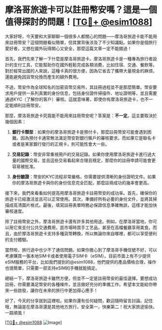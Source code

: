 # 摩洛哥旅遊卡可以註冊幣安嗎？這是一個值得探討的問題！[[TG💪+ @esim1088](https://t.me/s/esim1088)]

大家好呀，今天要和大家聊聊一個很多人都關心的問題——摩洛哥旅遊卡能不能用來註冊幣安？這個問題看似簡單，但其實背後涉及了不少知識點。如果你是個旅行愛好者，又想在國外玩得開心又安全，那麼這篇文章一定不能錯過！

首先，我們先來了解一下什麼是摩洛哥旅遊卡。摩洛哥旅遊卡是一種專為旅行者設計的支付工具，它能幫助你在國外輕鬆完成各類消費，比如住宿、交通、餐飲等。對於經常出國的人來說，這種卡真的很方便，因為它省去了攜帶大量現金的麻煩，還能避免因貨幣兌換而產生的額外費用。

不過，幣安作為全球知名的加密貨幣交易所，其註冊過程並不是那麼簡單。幣安要求用戶提供一系列真實的身份信息，包括身份證件掃描件、地址證明等，並且需要通過KYC（了解你的客戶）審核。這就意味著，即使你有摩洛哥旅遊卡，也不一定能順利註冊幣安。

那麼，摩洛哥旅遊卡究竟能不能用來註冊幣安呢？答案是：**不一定**。這主要取決於幾個因素：

1. **銀行卡類型**：如果你的摩洛哥旅遊卡是預付卡，那麼註冊幣安可能會遇到困難。因為預付卡通常無法滿足幣安對銀行賬戶的審核要求。而如果它是聯名卡或者是某家銀行發行的正規卡，則可能性會大一些。

2. **交易記錄**：幣安非常重視用戶的交易記錄。如果你使用摩洛哥旅遊卡進行過大量的國際交易，並且這些交易看起來合理且穩定，那麼你的註冊申請可能會更容易被批准。

3. **身份驗證**：幣安的KYC流程非常嚴格，你需要提供清晰的身份證明文件。如果你的摩洛哥旅遊卡與你的身份信息完全匹配，那麼註冊成功的幾率會更高。

接下來，我們來看看如何提高用摩洛哥旅遊卡註冊幣安的成功率。首先，確保你的旅遊卡已經激活並且可以正常使用。其次，準備好所有必要的身份文件，並將其掃描成高清圖片格式。最後，填寫註冊表單時務必保證信息準確無誤，這樣才能加快審核速度。

除了註冊幣安之外，摩洛哥旅遊卡還有許多其他用途。例如，在摩洛哥當地，你可以用它來支付公共交通費用，逛市場時買手工艺品，甚至在高檔餐廳享用美食。而且，由於摩洛哥旅遊卡支持多種貨幣轉換，所以無論你來自哪裡，都可以享受便利的支付體驗。

當然啦，旅行途中也少不了通信問題。如果你擔心到了摩洛哥手機信號不好，可以考慮購買一張本地SIM卡或者使用電子SIM卡（eSIM）。目前市面上有不少提供eSIM服務的平台，比如我們提到的@esim1088，他們提供的產品價格合理，操作也很簡單，只需要一部支持eSIM的手機就能搞定。

總結一下，摩洛哥旅遊卡雖然方便，但並不一定是註冊幣安的最佳選擇。要想成功註冊，你需要滿足幣安的各種條件，並且做好充分的準備工作。希望本文能給你帶來一些啟發，讓你在未來的旅行中更加得心應手！

好了，今天的分享就到這裡啦。如果你還有任何疑問，歡迎隨時留言討論。記住哦，無論是在摩洛哥還是其他地方旅行，安全第一，快樂第二！祝大家旅途愉快，一路順風！

[[TG💪+ @esim1088](https://t.me/s/esim1088) ![Image](https://i.postimg.cc/4NQfJmqS/Snipaste-2025-05-13-00-14-12.png)]